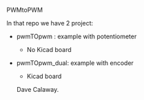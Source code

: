 PWMtoPWM

In that repo we have 2 project:
- pwmTOpwm : example with potentiometer
  - No Kicad board
- pwmTOpwm_dual: example with encoder
  - Kicad board
  
  
  Dave Calaway.
